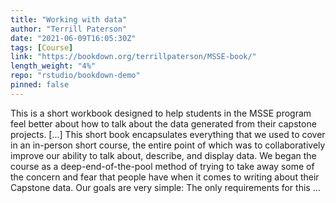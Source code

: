 ```yaml
---
title: "Working with data"
author: "Terrill Paterson"
date: "2021-06-09T16:05:30Z"
tags: [Course]
link: "https://bookdown.org/terrillpaterson/MSSE-book/"
length_weight: "4%"
repo: "rstudio/bookdown-demo"
pinned: false
---
```


This is a short workbook designed to help students in the MSSE program feel better about how to talk about the data generated from their capstone projects. [...] This short book encapsulates everything that we used to cover in an in-person short course, the entire point of which was to collaboratively improve our ability to talk about, describe, and display data. We began the course as a deep-end-of-the-pool method of trying to take away some of the concern and fear that people have when it comes to writing about their Capstone data. Our goals are very simple: The only requirements for this ...
